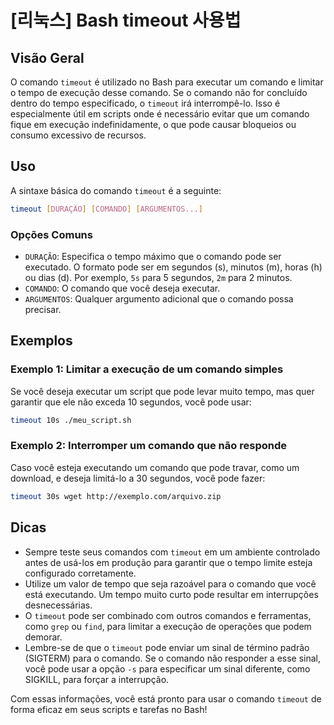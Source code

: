# [리눅스] Bash timeout 사용법

## Visão Geral
O comando `timeout` é utilizado no Bash para executar um comando e limitar o tempo de execução desse comando. Se o comando não for concluído dentro do tempo especificado, o `timeout` irá interrompê-lo. Isso é especialmente útil em scripts onde é necessário evitar que um comando fique em execução indefinidamente, o que pode causar bloqueios ou consumo excessivo de recursos.

## Uso
A sintaxe básica do comando `timeout` é a seguinte:

```bash
timeout [DURAÇÃO] [COMANDO] [ARGUMENTOS...]
```

### Opções Comuns
- `DURAÇÃO`: Especifica o tempo máximo que o comando pode ser executado. O formato pode ser em segundos (s), minutos (m), horas (h) ou dias (d). Por exemplo, `5s` para 5 segundos, `2m` para 2 minutos.
- `COMANDO`: O comando que você deseja executar.
- `ARGUMENTOS`: Qualquer argumento adicional que o comando possa precisar.

## Exemplos
### Exemplo 1: Limitar a execução de um comando simples
Se você deseja executar um script que pode levar muito tempo, mas quer garantir que ele não exceda 10 segundos, você pode usar:

```bash
timeout 10s ./meu_script.sh
```

### Exemplo 2: Interromper um comando que não responde
Caso você esteja executando um comando que pode travar, como um download, e deseja limitá-lo a 30 segundos, você pode fazer:

```bash
timeout 30s wget http://exemplo.com/arquivo.zip
```

## Dicas
- Sempre teste seus comandos com `timeout` em um ambiente controlado antes de usá-los em produção para garantir que o tempo limite esteja configurado corretamente.
- Utilize um valor de tempo que seja razoável para o comando que você está executando. Um tempo muito curto pode resultar em interrupções desnecessárias.
- O `timeout` pode ser combinado com outros comandos e ferramentas, como `grep` ou `find`, para limitar a execução de operações que podem demorar.
- Lembre-se de que o `timeout` pode enviar um sinal de término padrão (SIGTERM) para o comando. Se o comando não responder a esse sinal, você pode usar a opção `-s` para especificar um sinal diferente, como SIGKILL, para forçar a interrupção.

Com essas informações, você está pronto para usar o comando `timeout` de forma eficaz em seus scripts e tarefas no Bash!
